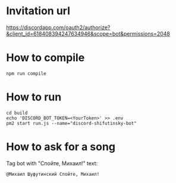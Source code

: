 # Invitation url
https://discordapp.com/oauth2/authorize?&client_id=618408394247634946&scope=bot&permissions=2048

# How to compile
```
npm run compile
```

# How to run
```
cd build
echo 'DISCORD_BOT_TOKEN=<YourToken>' >> .env
pm2 start run.js --name="discord-shifutinsky-bot"
```

# How to ask for a song
Tag bot with "Спойте, Михаил!" text:
```
@Михаил Шуфутинский Спойте, Михаил!
```